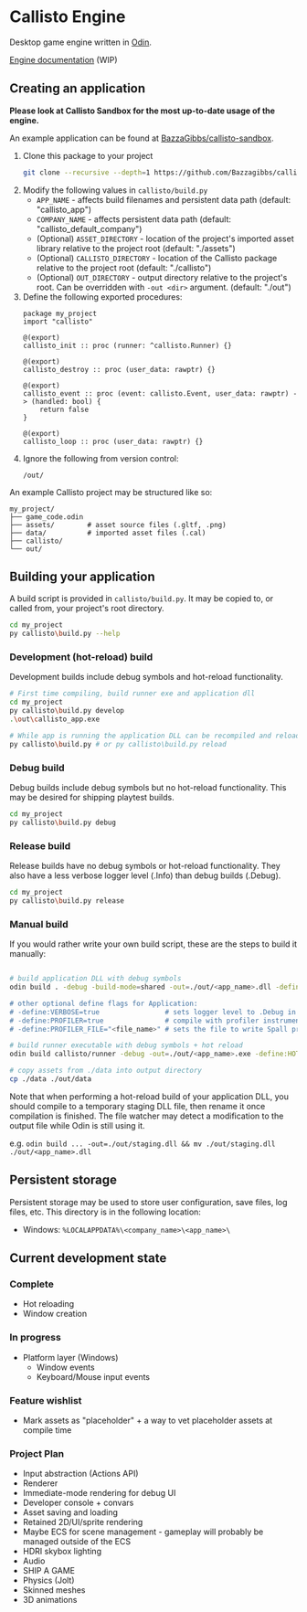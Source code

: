 # Callisto Engine

Desktop game engine written in [Odin](https://odin-lang.org).

[Engine documentation](https://bazzagibbs.com/docs) (WIP)

## Creating an application

**Please look at Callisto Sandbox for the most up-to-date usage of the engine.**

An example application can be found at [BazzaGibbs/callisto-sandbox](https://github.com/bazzagibbs/callisto-sandbox).
1. Clone this package to your project
    ```sh
    git clone --recursive --depth=1 https://github.com/Bazzagibbs/callisto.git
    ```
2. Modify the following values in `callisto/build.py`
    - `APP_NAME` - affects build filenames and persistent data path (default: "callisto_app")
    - `COMPANY_NAME` - affects persistent data path (default: "callisto_default_company")
    - (Optional) `ASSET_DIRECTORY` - location of the project's imported asset library relative to the project root (default: "./assets")
    - (Optional) `CALLISTO_DIRECTORY` - location of the Callisto package relative to the project root (default: "./callisto")
    - (Optional) `OUT_DIRECTORY` - output directory relative to the project's root. Can be overridden with `-out <dir>` argument. (default: "./out")
3. Define the following exported procedures:
    ```odin
    package my_project
    import "callisto"

    @(export)
    callisto_init :: proc (runner: ^callisto.Runner) {}

    @(export)
    callisto_destroy :: proc (user_data: rawptr) {}

    @(export)
    callisto_event :: proc (event: callisto.Event, user_data: rawptr) -> (handled: bool) {
        return false
    }

    @(export)
    callisto_loop :: proc (user_data: rawptr) {}
    ```
4. Ignore the following from version control:
    ```
    /out/
    ```

An example Callisto project may be structured like so:
```
my_project/
├── game_code.odin
├── assets/        # asset source files (.gltf, .png)
├── data/          # imported asset files (.cal)
├── callisto/
└── out/
```

## Building your application

A build script is provided in `callisto/build.py`. It may be copied to, or called from, your project's root directory.

```sh
cd my_project
py callisto\build.py --help
```

### Development (hot-reload) build

Development builds include debug symbols and hot-reload functionality.

```sh
# First time compiling, build runner exe and application dll
cd my_project
py callisto\build.py develop
.\out\callisto_app.exe

# While app is running the application DLL can be recompiled and reloaded
py callisto\build.py # or py callisto\build.py reload
```

### Debug build

Debug builds include debug symbols but no hot-reload functionality.
This may be desired for shipping playtest builds.

```sh
cd my_project
py callisto\build.py debug
```

### Release build

Release builds have no debug symbols or hot-reload functionality.
They also have a less verbose logger level (.Info) than debug builds (.Debug).

```sh
cd my_project
py callisto\build.py release
```

### Manual build

If you would rather write your own build script, these are the steps to build it manually:

```sh

# build application DLL with debug symbols
odin build . -debug -build-mode=shared -out=./out/<app_name>.dll -define:APP_NAME="<app_name> -define:COMPANY_NAME="<company_name>"

# other optional define flags for Application:
# -define:VERBOSE=true                # sets logger level to .Debug in release builds
# -define:PROFILER=true               # compile with profiler instrumentation
# -define:PROFILER_FILE="<file_name>" # sets the file to write Spall profiler logs to. This file will be placed in the app's persistent storage
```

```sh
# build runner executable with debug symbols + hot reload
odin build callisto/runner -debug -out=./out/<app_name>.exe -define:HOT_RELOAD=true -define:APP_NAME="<app_name>" -define:COMPANY_NAME="<company_name>"
```

```sh
# copy assets from ./data into output directory
cp ./data ./out/data
```

Note that when performing a hot-reload build of your application DLL, you should compile to a
temporary staging DLL file, then rename it once compilation is finished. The file watcher
may detect a modification to the output file while Odin is still using it.

e.g. `odin build ... -out=./out/staging.dll && mv ./out/staging.dll ./out/<app_name>.dll`

## Persistent storage

Persistent storage may be used to store user configuration, save files, log files, etc.
This directory is in the following location:

- Windows: `%LOCALAPPDATA%\<company_name>\<app_name>\`


## Current development state


### Complete

- Hot reloading
- Window creation


### In progress

- Platform layer (Windows)
    - Window events
    - Keyboard/Mouse input events


### Feature wishlist

- Mark assets as "placeholder" + a way to vet placeholder assets at compile time


### Project Plan

- Input abstraction (Actions API)
- Renderer
- Immediate-mode rendering for debug UI
- Developer console + convars
- Asset saving and loading
- Retained 2D/UI/sprite rendering
- Maybe ECS for scene management - gameplay will probably be managed outside of the ECS
- HDRI skybox lighting
- Audio
- SHIP A GAME
- Physics (Jolt)
- Skinned meshes
- 3D animations
